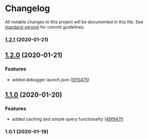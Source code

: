 # Changelog

All notable changes to this project will be documented in this file. See [standard-version](https://github.com/conventional-changelog/standard-version) for commit guidelines.

### [1.2.1](https://github.com/manablox/manablox-service-mongodb/compare/v1.2.0...v1.2.1) (2020-01-21)

## [1.2.0](https://github.com/manablox/manablox-service-mongodb/compare/v1.1.0...v1.2.0) (2020-01-21)


### Features

* added debugger launch.json ([5f15475](https://github.com/manablox/manablox-service-mongodb/commit/5f15475b33af6d38ddfdeed4177fcba2efa42da9))

## [1.1.0](https://github.com/manablox/manablox-service-mongodb/compare/v1.0.1...v1.1.0) (2020-01-20)


### Features

* added caching and simple query functionality ([49f947f](https://github.com/manablox/manablox-service-mongodb/commit/49f947f1310dbb3a3b1ceea49fee761336be46b3))

### 1.0.1 (2020-01-19)
